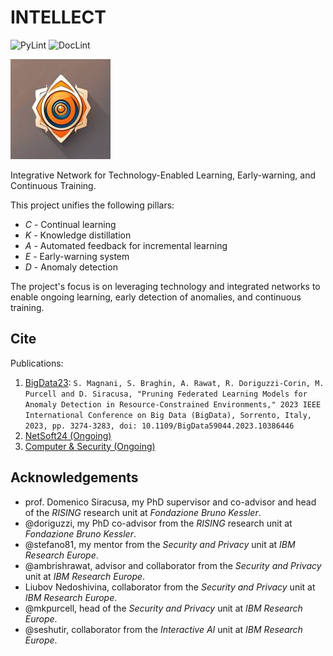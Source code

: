 # INTELLECT

<!-- markdown-link-check-disable -->
![PyLint](https://github.com/s41m0n/intellect/actions/workflows/code.yml/badge.svg)
![DocLint](https://github.com/s41m0n/intellect/actions/workflows/doc.yml/badge.svg)
<!-- markdown-link-check-enable -->

![Project Icon](./icon.jpeg)

Integrative Network for Technology-Enabled Learning, Early-warning, and Continuous Training.

This project unifies the following pillars:

* *C* - Continual learning
* *K* - Knowledge distillation
* *A* - Automated feedback for incremental learning
* *E* - Early-warning system
* *D* - Anomaly detection

The project's focus is on leveraging technology and integrated networks to enable ongoing learning, early detection of anomalies, and continuous training.

## Cite

Publications:

1. [BigData23](./examples/bigdata_2023/): `S. Magnani, S. Braghin, A. Rawat, R. Doriguzzi-Corin, M. Purcell and D. Siracusa, "Pruning Federated Learning Models for Anomaly Detection in Resource-Constrained Environments," 2023 IEEE International Conference on Big Data (BigData), Sorrento, Italy, 2023, pp. 3274-3283, doi: 10.1109/BigData59044.2023.10386446`
1. [NetSoft24 (Ongoing)](./examples/netsoft_2024/)
1. [Computer & Security (Ongoing)](./examples/computer_security_2024/)

## Acknowledgements

* prof. Domenico Siracusa, my PhD supervisor and co-advisor and head of the *RISING* research unit at *Fondazione Bruno Kessler*.
* @doriguzzi, my PhD co-advisor from the *RISING* research unit at *Fondazione Bruno Kessler*.
* @stefano81, my mentor from the *Security and Privacy* unit at *IBM Research Europe*.
* @ambrishrawat, advisor and collaborator from the *Security and Privacy* unit at *IBM Research Europe*.
* Liubov Nedoshivina, collaborator  from the *Security and Privacy* unit at *IBM Research Europe*.
* @mkpurcell, head of the *Security and Privacy* unit at *IBM Research Europe*.
* @seshutir, collaborator from the *Interactive AI* unit at *IBM Research Europe*.
